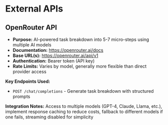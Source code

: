 # External APIs

## OpenRouter API

- **Purpose:** AI-powered task breakdown into 5-7 micro-steps using multiple AI models
- **Documentation:** https://openrouter.ai/docs
- **Base URL(s):** https://openrouter.ai/api/v1
- **Authentication:** Bearer token (API key)
- **Rate Limits:** Varies by model, generally more flexible than direct provider access

**Key Endpoints Used:**

- `POST /chat/completions` - Generate task breakdown with structured prompts

**Integration Notes:** Access to multiple models (GPT-4, Claude, Llama, etc.), implement response caching to reduce costs, fallback to different models if one fails, streaming disabled for simplicity
